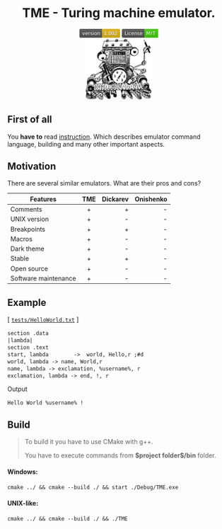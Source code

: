 # <center>TME - Turing machine emulator.</center>

<center><svg xmlns="http://www.w3.org/2000/svg" xmlns:xlink="http://www.w3.org/1999/xlink" width="92" height="20" role="img" aria-label="version: 1.002"><title>version: 1.002</title><linearGradient id="s" x2="0" y2="100%"><stop offset="0" stop-color="#bbb" stop-opacity=".1"/><stop offset="1" stop-opacity=".1"/></linearGradient><clipPath id="r"><rect width="92" height="20" rx="3" fill="#fff"/></clipPath><g clip-path="url(#r)"><rect width="51" height="20" fill="#555"/><rect x="51" width="41" height="20" fill="#dfb317"/><rect width="92" height="20" fill="url(#s)"/></g><g fill="#fff" text-anchor="middle" font-family="Verdana,Geneva,DejaVu Sans,sans-serif" text-rendering="geometricPrecision" font-size="110"><text aria-hidden="true" x="265" y="150" fill="#010101" fill-opacity=".3" transform="scale(.1)" textLength="410">version</text><text x="265" y="140" transform="scale(.1)" fill="#fff" textLength="410">version</text><text aria-hidden="true" x="705" y="150" fill="#010101" fill-opacity=".3" transform="scale(.1)" textLength="310">1.002</text><text x="705" y="140" transform="scale(.1)" fill="#fff" textLength="310">1.002</text></g></svg> 
<svg xmlns="http://www.w3.org/2000/svg" xmlns:xlink="http://www.w3.org/1999/xlink" width="82" height="20" role="img" aria-label="License: MIT"><title>License: MIT</title><linearGradient id="s" x2="0" y2="100%"><stop offset="0" stop-color="#bbb" stop-opacity=".1"/><stop offset="1" stop-opacity=".1"/></linearGradient><clipPath id="r"><rect width="82" height="20" rx="3" fill="#fff"/></clipPath><g clip-path="url(#r)"><rect width="51" height="20" fill="#555"/><rect x="51" width="31" height="20" fill="#4c1"/><rect width="82" height="20" fill="url(#s)"/></g><g fill="#fff" text-anchor="middle" font-family="Verdana,Geneva,DejaVu Sans,sans-serif" text-rendering="geometricPrecision" font-size="110"><text aria-hidden="true" x="265" y="150" fill="#010101" fill-opacity=".3" transform="scale(.1)" textLength="410">License</text><text x="265" y="140" transform="scale(.1)" fill="#fff" textLength="410">License</text><text aria-hidden="true" x="655" y="150" fill="#010101" fill-opacity=".3" transform="scale(.1)" textLength="210">MIT</text><text x="655" y="140" transform="scale(.1)" fill="#fff" textLength="210">MIT</text></g></svg>
</center>

<center><img src="./logo.jpg" width="30%"></center>


## **First of all**
You **have to** read <a href="https://github.com/Kaifolog/TME/raw/master/instruction.pdf">instruction</a>. Which describes emulator command language, building and many other important aspects.


## Motivation

There are several similar emulators. What are their pros and cons?

| Features       | TME                | Dickarev | Onishenko |
| -------------- |:------------------:| --------:| ---------:|
| Comments       | +                  |     +    |     -     |
| UNIX version   | +                  |     -    |     -     |
| Breakpoints    | +                  |     +    |     -     |
| Macros         | +                  |     -    |     -     |
| Dark theme     | +                  |     -    |     -     |
| Stable         | +                  |     +    |     -     |
| Open source    | +                  |     -    |     -     |
| Software maintenance  | +                  |     -    |     -     |


## Example
[ [`tests/HelloWorld.txt`](tests/HelloWorld.txt) ]
```
section .data
|lambda|
section .text
start, lambda    	 ->  world, Hello,r	;#d
world, lambda -> name, World,r
name, lambda -> exclamation, %username%, r
exclamation, lambda -> end, !, r
```
<summary>Output</summary>

```
Hello World %username% !
```

## Build
>To build it you have to use CMake with g++.<p>
You have to execute commands from __\$project folder\$/bin__ folder.



#### **Windows:**
```
cmake ../ && cmake --build ./ && start ./Debug/TME.exe
```

#### **UNIX-like:**
```
cmake ../ && cmake --build ./ && ./TME
```
